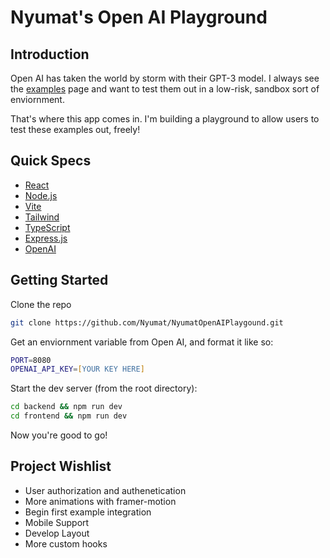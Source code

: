 # Nyumat's Open AI Playground

## Introduction

Open AI has taken the world by storm with their GPT-3 model. I always see the [examples](https://platform.openai.com/examples) page and want to test them out in a low-risk, sandbox sort of enviornment.

That's where this app comes in. I'm building a playground to allow users to test these examples out, freely!

## Quick Specs

- [React](https://beta.reactjs.org/)
- [Node.js](https://nodejs.org/en/)
- [Vite](https://vitejs.dev/)
- [Tailwind](https://tailwindcss.com/)
- [TypeScript](https://www.typescriptlang.org/)
- [Express.js](https://expressjs.com/)
- [OpenAI](https://openai.com/api/)

## Getting Started

Clone the repo

```zsh
git clone https://github.com/Nyumat/NyumatOpenAIPlaygound.git
```

Get an enviornment variable from Open AI, and format it like so:

```zsh
PORT=8080
OPENAI_API_KEY=[YOUR KEY HERE]
```

Start the dev server (from the root directory):

```zsh
cd backend && npm run dev
cd frontend && npm run dev
```

Now you're good to go!

## Project Wishlist

- User authorization and authenetication
- More animations with framer-motion
- Begin first example integration
- Mobile Support
- Develop Layout
- More custom hooks
